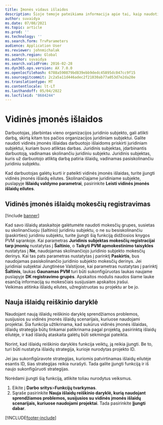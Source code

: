 ```yaml
---
title: Įmonės vidaus išlaidos
description: Šioje temoje pateikiama informacija apie tai, kaip naudoti vidinės įmonės išlaidas darbuotojo išlaidoms priskirti juridiniam subjektui, kuriam buvo atliktas darbas.
author: suvaidya
ms.date: 07/08/2021
ms.topic: article
ms.prod: ''
ms.technology: ''
ms.search.form: TrvParameters
audience: Application User
ms.reviewer: johnmichalak
ms.search.region: Global
ms.author: suvaidya
ms.search.validFrom: 2016-02-28
ms.dyn365.ops.version: AX 7.0.0
ms.openlocfilehash: 6788a590879bd839ebb9dedc45895dc047cc9f15
ms.sourcegitcommit: 2c2a5a11d446adec2f21030ab77a053d7e2da28e
ms.translationtype: MT
ms.contentlocale: lt-LT
ms.lasthandoff: 05/04/2022
ms.locfileid: "8684244"
---
```

# <a name="intercompany-expenses"></a>Vidinės įmonės išlaidos

Darbuotojas, įdarbintas vieno organizacijos juridinio subjekto, gali atlikti darbą, skirtą kitam tos pačios organizacijos juridiniam subjektui. Galite naudoti vidinės įmonės išlaidas darbuotojo išlaidoms priskirti juridiniam subjektui, kuriam buvo atliktas darbas. Juridinis subjektas, įdarbinantis darbuotoją, vadinamas skolinančiu juridiniu subjektu. Juridinis subjektas, kuris už darbuotojo atliktą darbą patiria išlaidų, vadinamas pasiskolinančiu juridiniu subjektu. 

Kad darbuotojas galėtų kurti ir pateikti vidinės įmonės išlaidas, turite įjungti vidinės įmonės išlaidų eilutes. Skolinančiajame juridiniame subjekte, puslapyje **Išlaidų valdymo parametrai**, pasirinkite **Leisti vidinės įmonės išlaidų eilutes**. 

## <a name="tax-posting-for-intercompany-expenses"></a>Vidinės įmonės išlaidų mokesčių registravimas

[!include [banner](../includes/banner.md)]

Kad savo išlaidų ataskaitoje galėtumėte naudoti mokesčių grupes, susietas su skolinančiuoju (šaltinio) juridiniu subjektu, o ne su besiskolinančiu (paskirties) juridiniu subjektu, turite įjungti šią funkciją didžiosios knygos PVM sąrankoje. Kai parametras **Juridinis subjektas mokesčių registracijai tarp įmonių** nustatytas į **Šaltinio**, o **Taikyti PVM apmokestinimo taisykles** nustatytas į **Ne**, naudojamas skolinančiojo juridinio subjekto mokesčių derinys. Kai tas pats parametras nustatytas į parinktį **Paskirtis**, bus naudojamas pasiskolinančio juridinio subjekto mokesčių derinys. Jei juridiniai subjektai Jungtinėse Valstijose, kai parametras nustatytas į parinktį **Šaltinis**, laukas **Gaunamas PVM** turi būti sukonfigūruotas laukas naujame puslapyje **DK registravimo grupės**. Apskaitos modulis naudos šiame lauke esančią informaciją su mokesčiais susijusiam apskaitos įrašui.   
Veikimas atitinka išlaidų eilutes, užregistruotas su projektu ar be jo.  

## <a name="new-expense-expression-builder"></a>Nauja išlaidų reiškinio daryklė

Naudojant naują išlaidų reiškinio daryklę sprendžiamos problemos, susijusios su vidinės įmonės išlaidų scenarijais, kuriuose naudojami projektai. Šia funkcija užtikrinama, kad sukūrus vidinės įmonės išlaidas, išlaidų strategija būtų tinkamai patikrinama pagal projektą, pasirinktą išlaidų eilutėje, ir kad išlaidų ataskaita galėtų būti sėkmingai pateikta.

Norint, kad išlaidų reiškinio daryklės funkcija veiktų, ją reikia įjungti. Be to, turi būti nustatyta išlaidų strategija, kurioje nurodytas projekto ID.

Jei jau sukonfigūravote strategijas, kuriomis patvirtinamas išlaidų eilutėje esantis ID, šias strategijas reikia nurašyti. Tada galite įjungti funkciją ir iš naujo sukonfigūruoti strategijas.

Norėdami įjungti šią funkciją, atlikite toliau nurodytus veiksmus.

1. Eikite į **Darbo sritys**\>**Funkcijų tvarkymas**.
2. Sąraše pasirinkite **Nauja išlaidų reiškinio daryklė, kurią naudojant sprendžiamos problemos, susijusios su vidinės įmonės išlaidų scenarijais, kuriuose naudojami projektai**. Tada pasirinkite **Įjungti dabar**.

[!INCLUDE[footer-include](../includes/footer-banner.md)]
